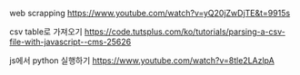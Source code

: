 web scrapping
https://www.youtube.com/watch?v=yQ20jZwDjTE&t=9915s

csv table로 가져오기
https://code.tutsplus.com/ko/tutorials/parsing-a-csv-file-with-javascript--cms-25626

js에서 python 실행하기
https://www.youtube.com/watch?v=8tle2LAzlpA
